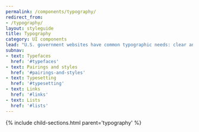 ```yaml
---
permalink: /components/typography/
redirect_from:
- /typography/
layout: styleguide
title: Typography
category: UI components
lead: "U.S. government websites have common typographic needs: clear and consistent headings, highly legible body paragraphs, clear labels, and easy-to-use input fields. We recommend a font system that uses two open-source font families: Source Sans Pro and Merriweather, both of which are designed for legibility and can beautifully adapt to a variety of visual styles."
subnav:
- text: Typefaces
  href: '#typefaces'
- text: Pairings and styles
  href: '#pairings-and-styles'
- text: Typesetting
  href: '#typesetting'
- text: Links
  href: '#links'
- text: Lists
  href: '#lists'
---
```


{% include child-sections.html parent='typography' %}
